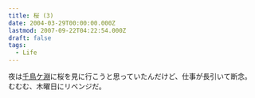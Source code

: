 ```yaml
---
title: 桜 (3)
date: 2004-03-29T00:00:00.000Z
lastmod: 2007-09-22T04:22:54.000Z
draft: false
tags:
  - Life
---
```


夜は[千鳥ケ淵](http://www.rurubu.com/entame/04spring/channel/index.asp?SozaiNo=130404)に桜を見に行こうと思っていたんだけど、仕事が長引いて断念。 むむむ、木曜日にリベンジだ。
